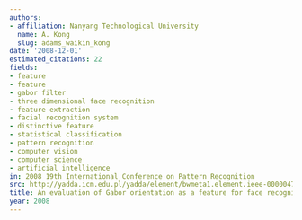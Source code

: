 ```yaml
---
authors:
- affiliation: Nanyang Technological University
  name: A. Kong
  slug: adams_waikin_kong
date: '2008-12-01'
estimated_citations: 22
fields:
- feature
- feature
- gabor filter
- three dimensional face recognition
- feature extraction
- facial recognition system
- distinctive feature
- statistical classification
- pattern recognition
- computer vision
- computer science
- artificial intelligence
in: 2008 19th International Conference on Pattern Recognition
src: http://yadda.icm.edu.pl/yadda/element/bwmeta1.element.ieee-000004760974
title: An evaluation of Gabor orientation as a feature for face recognition
year: 2008
---
```

